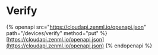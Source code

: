 # Verify

{% openapi src="https://cloudapi.zenml.io/openapi.json" path="/devices/verify" method="put" %}
[https://cloudapi.zenml.io/openapi.json](https://cloudapi.zenml.io/openapi.json)
{% endopenapi %}
